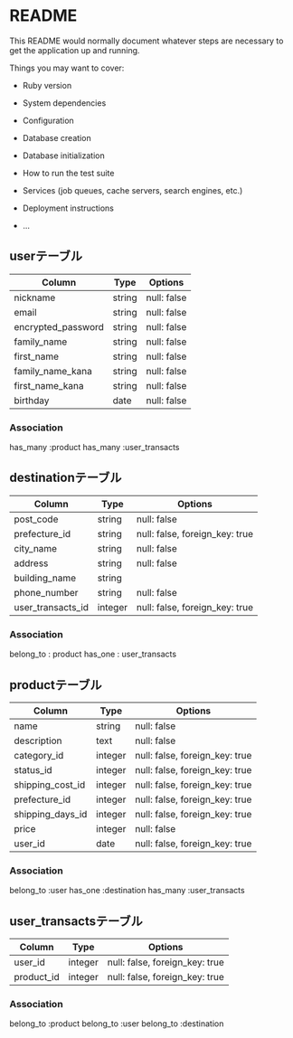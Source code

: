 # README

This README would normally document whatever steps are necessary to get the
application up and running.

Things you may want to cover:

* Ruby version

* System dependencies

* Configuration

* Database creation

* Database initialization

* How to run the test suite

* Services (job queues, cache servers, search engines, etc.)

* Deployment instructions

* ...
## userテーブル

| Column               | Type       | Options                        |
| -------              | ---------- | ------------------------------ |
| nickname             | string     | null: false               |
| email                | string     | null: false               |
| encrypted_password   | string     | null: false               |  
| family_name          | string     | null: false               |           
| first_name           | string     | null: false               |
| family_name_kana     | string     | null: false               |
| first_name_kana      | string     | null: false               |
| birthday             | date       | null: false               |

### Association
has_many :product
has_many :user_transacts

## destinationテーブル

| Column  | Type       | Options                                |
| ------- | ---------- | ------------------------------         |
| post_code            | string     | null: false               |
| prefecture_id        | string     | null: false, foreign_key: true|              
| city_name            | string     | null: false               |
| address              | string     | null: false               |
| building_name        | string     |                           |
| phone_number         | string     | null: false               |
| user_transacts_id    | integer     | null: false, foreign_key: true|
### Association
belong_to : product
has_one : user_transacts


## productテーブル

| Column  | Type          | Options                                 |
| ------- | ----------    | ------------------------------          |
| name                    | string      | null: false                |           
| description             | text        | null: false                |
| category_id             | integer     | null: false, foreign_key: true |           
| status_id               | integer     | null: false, foreign_key: true |
| shipping_cost_id        | integer     | null: false, foreign_key: true |
| prefecture_id           | integer     | null: false, foreign_key: true |
| shipping_days_id        | integer     | null: false, foreign_key: true |
| price                   | integer     | null: false               |
| user_id                 | date        | null: false, foreign_key: true|

### Association
belong_to :user
has_one :destination
has_many :user_transacts

## user_transactsテーブル

| Column              | Type       | Options                        |
| -------             | ---------- | ------------------------------ |
| user_id             | integer     | null: false, foreign_key: true|
| product_id          | integer     | null: false, foreign_key: true|              

### Association
belong_to :product
belong_to :user
belong_to :destination